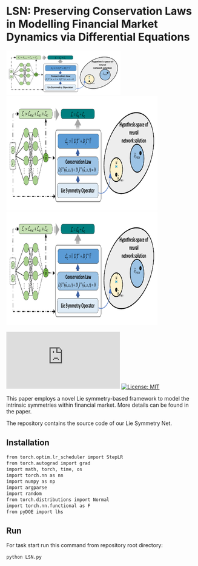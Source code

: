 
# LSN: Preserving Conservation Laws in Modelling Financial Market Dynamics via  Differential Equations

<img src="Figures/Drawing27.pdf" width="60%">
  
<img src=Figures/Drawing27.pdf width=400 height=300 >

<img src=https://github.com/Jxl163/LSN_code/blob/main/Figures/Drawing27.pdf width=400 height=300 >


[![License: MIT](https://github.com/Jxl163/LSN_code/blob/main/Figures/Drawing27.pdf)](LICENSE)
[![License: MIT](https://img.shields.io/badge/License-MIT-yellow.svg)](LICENSE)

This paper employs a novel Lie symmetry-based framework to model the intrinsic symmetries within financial market. More details can be found in the paper.

The repository contains the source code of our Lie Symmetry Net.

## Installation

```
from torch.optim.lr_scheduler import StepLR
from torch.autograd import grad
import math, torch, time, os
import torch.nn as nn
import numpy as np
import argparse
import random
from torch.distributions import Normal
import torch.nn.functional as F
from pyDOE import lhs
```

## Run

For task start run this command from repository root directory:

```
python LSN.py 
```


